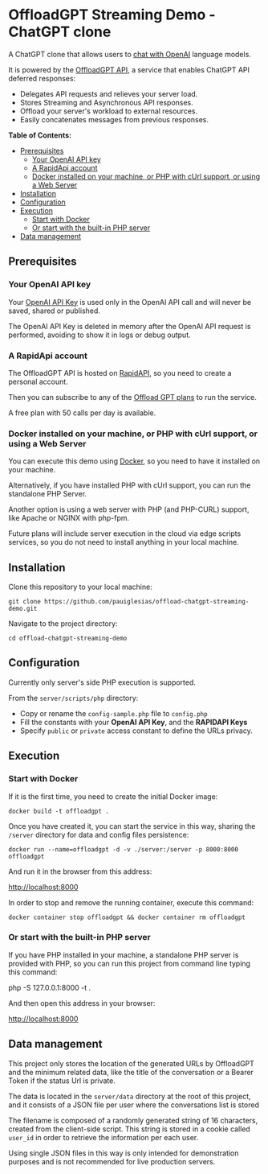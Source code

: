 
# OffloadGPT Streaming Demo - ChatGPT clone

A ChatGPT clone that allows users to [chat with OpenAI](https://platform.openai.com/docs/guides/chat) language models.

It is powered by the [OffloadGPT API](https://rapidapi.com/microdeploy/api/offloadgpt), a service that enables ChatGPT API deferred responses:

- Delegates API requests and relieves your server load.
- Stores Streaming and Asynchronous API responses.
- Offload your server's workload to external resources.
- Easily concatenates messages from previous responses.

**Table of Contents:**

- [Prerequisites](#prerequisites)
	- [Your OpenAI API key](#your-openai-api-key)
	- [A RapidApi account](#a-rapidapi-account)
	- [Docker installed on your machine, or PHP with cUrl support, or using a Web Server](#docker-installed-on-your-machine-or-php-with-curl-support-or-using-a-web-server)
- [Installation](#installation)
- [Configuration](#configuration)
- [Execution](#execution)
	- [Start with Docker](#start-with-docker)
	- [Or start with the built-in PHP server](#or-start-with-the-built-in-php-server)
- [Data management](#data-management)

## Prerequisites

### Your OpenAI API key

Your [OpenAI API Key](https://platform.openai.com/account/api-keys) is used only in the OpenAI API call and will never be saved, shared or published.

The OpenAI API Key is deleted in memory after the OpenAI API request is performed, avoiding to show it in logs or debug output.

### A RapidApi account

The OffloadGPT API is hosted on [RapidAPI](https://rapidapi.com), so you need to create a personal account.

Then you can subscribe to any of the [Offload GPT plans](https://rapidapi.com/microdeploy/api/offloadgpt/pricing) to run the service.

A free plan with 50 calls per day is available.

### Docker installed on your machine, or PHP with cUrl support, or using a Web Server

You can execute this demo using [Docker](https://www.docker.com), so you need to have it installed on your machine.

Alternatively, if you have installed PHP with cUrl support, you can run the standalone PHP Server.

Another option is using a web server with PHP (and PHP-CURL) support, like Apache or NGINX with php-fpm.

Future plans will include server execution in the cloud via edge scripts services, so you do not need to install anything in your local machine.

## Installation

Clone this repository to your local machine:

```shell
git clone https://github.com/pauiglesias/offload-chatgpt-streaming-demo.git
```

Navigate to the project directory:

```shell
cd offload-chatgpt-streaming-demo
```

## Configuration

Currently only server's side PHP execution is supported.

From the `server/scripts/php` directory:

- Copy or rename the `config-sample.php` file to `config.php`
- Fill the constants with your **OpenAI API Key**, and the **RAPIDAPI Keys**
- Specify `public` or `private` access constant to define the URLs privacy.

## Execution

### Start with Docker

If it is the first time, you need to create the initial Docker image:

```shell
docker build -t offloadgpt .
```

Once you have created it, you can start the service in this way, sharing the `/server` directory for data and config files persistence:

```shell
docker run --name=offloadgpt -d -v ./server:/server -p 8000:8000 offloadgpt
```

And run it in the browser from this address:

[http://localhost:8000](http://localhost:8000)

In order to stop and remove the running container, execute this command:

```shell
docker container stop offloadgpt && docker container rm offloadgpt
```

### Or start with the built-in PHP server

If you have PHP installed in your machine, a standalone PHP server is provided with PHP, so you can run this project from command line typing this command:

php -S 127.0.0.1:8000 -t .

And then open this address in your browser:

[http://localhost:8000](http://localhost:8000)

## Data management

This project only stores the location of the generated URLs by OffloadGPT and the minimum related data, like the title of the conversation or a Bearer Token if the status Url is private.

The data is located in the `server/data` directory at the root of this project, and it consists of a JSON file per user where the conversations list is stored

The filename is composed of a randomly generated string of 16 characters, created from the client-side script. This string is stored in a cookie called `user_id` in order to retrieve the information per each user.

Using single JSON files in this way is only intended for demonstration purposes and is not recommended for live production servers.
